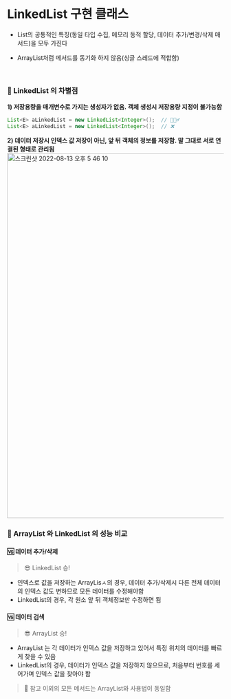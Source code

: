 # LinkedList<E> 구현 클래스
- List<E>의 공통적인 특징(동일 타입 수집, 메모리 동적 할당, 데이터 추가/변경/삭제 매서드)을 모두 가진다
- ArrayList<E>처럼 메서드를 동기화 하지 않음(싱글 스레드에 적합함)
  
  <br>

### 📌 LinkedList<E> 의 차별점
  **1) 저장용량을 매개변수로 가지는 생성자가 없음. 객체 생성시 저장용량 지정이 불가능함**
  ```java
  List<E> aLinkedList = new LinkedList<Integer>();  // 🙆🏻‍♂️
  List<E> aLinkedList = new LinkedList<Integer>();  // ❌
  ```
  
  **2) 데이터 저장시 인덱스 값 저장이 아닌, 앞 뒤 객체의 정보를 저장함. 말 그대로 서로 연결된 형태로 관리됨**
  <img width="848" alt="스크린샷 2022-08-13 오후 5 46 10" src="https://user-images.githubusercontent.com/101084642/184476386-54bf4405-6bf0-4e7c-99c2-ab77eca93e97.png">

  
### 📌 ArrayList<E> 와 LinkedList<E> 의 성능 비교
  
 #### 🆚 데이터 추가/삭제 
  >  😎 LinkedList<E> 승!
  - 인덱스로 값을 저장하는 ArrayLisㅅ<E>의 경우, 데이터 추가/삭제시 다른 전체 데이터의 인덱스 값도 변하므로 모든 데이터를 수정해야함 
  - LinkedList<E>의 경우, 각 원소 앞 뒤 객체정보만 수정하면 됨
  
  #### 🆚 데이터 검색
  >  😎 ArrayList<E> 승!
  - ArrayList<E> 는 각 데이터가 인덱스 값을 저장하고 있어서 특정 위치의 데이터를 빠르게 찾을 수 있음
  - LinkedList<E>의 경우, 데이터가 인덱스 값을 저장하지 않으므로, 처음부터 번호를 세어가며 인덱스 값을 찾아야 함
  
  
  > 🌟 참고
  > 이외의 모든 메서드는 ArrayList<E>와 사용법이 동일함
